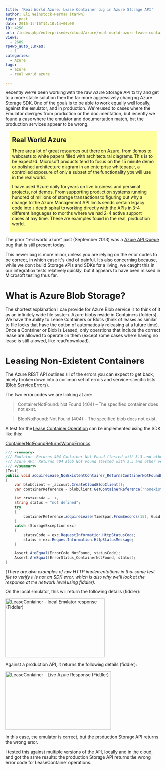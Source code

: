 ```yaml
---
title: 'Real World Azure: Lease Container bug in Azure Storage API'
author: Eli Weinstock-Herman (tarwn)
type: post
date: 2015-11-16T14:10:14+00:00
ID: 4250
url: /index.php/enterprisedev/cloud/azure/real-world-azure-lease-container-bug-in-azure-storage-api/
views:
  - 2689
rp4wp_auto_linked:
  - 1
categories:
  - Azure
tags:
  - azure
  - real world azure

---
```

Recently we've been working with the raw Azure Storage API to try and get to a more stable solution then the far more aggressively changing Azure Storage SDK. One of the goals is to be able to work equally well locally, against the emulator, and in production. We're used to cases where the Emulator diverges from production or the documentation, but recently we found a case where the emulator and documentation match, but the production services appear to be wrong.

<div style="background-color: #ffff99; padding: .5em; margin: 1em;">
  <h2 style="margin: .5em 0px;">
    Real World Azure
  </h2>
  
  <p>
    There are a lot of great resources out there on Azure, from demos to webcasts to white papers filled with architectural diagrams. This is to be expected. Microsoft products tend to focus on the 15 minute demo or polished architecture diagram in an enterprise whitepaper, a controlled exposure of only a subset of the functionality you will use in the real world.
  </p>
  
  <p>
    I have used Azure daily for years on live business and personal projects, not demos. From supporting production systems running hundred of millions of storage transactions to figuring out why a change to the Azure Management API limits sends certain legacy code into a death spiral to working directly with the APIs in 3-4 different languages to months where we had 2-4 active support cases at any time. These are examples found in the real, production world.
  </p>
</div>

The prior “real world azure” post (September 2013) was a [Azure API Queue bug][1] that is still present today. 

This newer bug is more minor, unless you are relying on the error codes to be correct, in which case it's kind of painful. It's also concerning because, while we don't build Storage APIs and SDKs for a living, we caught this in our integration tests relatively quickly, but it appears to have been missed in Microsoft testing thus far.

# What is Azure Blob Storage?

The shortest explanation I can provide for Azure Blob service is to think of it as an infinitely wide file system. Azure blobs reside in Containers (folders). We have the ability to Lease Containers or Blobs (think of leases as similar to file locks that have the option of automatically releasing at a future time). Once a Container or Blob is Leased, only operations that include the correct lease are allowed to operate on them (except some cases where having no lease is still allowed, like read/download).

# Leasing Non-Existent Containers</h2> 

The Azure REST API outlines all of the errors you can expect to get back, nicely broken down into a common set of errors and service-specific lists ([Blob Service Errors][2]).

The two error codes we are looking at are:

> ContainerNotFound: Not Found (404) &#8211; The specified container does not exist.
  
> BlobNotFound: Not Found (404) &#8211; The specified blob does not exist. 

A test for the [Lease Container Operation][3] can be implemented using the SDK like this:

[ContainerNotFoundReturnsWrongError.cs][4]

```csharp
/// <summary>
/// Emulator: Returns 404 Container Not Found (tested with 3.3 and other versions)
/// Azure API: Returns 404 Blob Not Found (tested with 3.3 and other versions)
/// </summary>
[Test]
public void AcquireLease_NonExistentContainer_ReturnsContainerNotFoundError()
{
    var blobClient = _account.CreateCloudBlobClient();
    var containerReference = blobClient.GetContainerReference("nonexistent-container");

    int statusCode = -1;
    string status = "not defined";
    try
    {
        containerReference.AcquireLease(TimeSpan.FromSeconds(15), Guid.NewGuid().ToString());
    }
    catch (StorageException exc)
    {
        statusCode = exc.RequestInformation.HttpStatusCode;
        status = exc.RequestInformation.HttpStatusMessage;
    }

    Assert.AreEqual(ErrorCode_NotFound, statusCode);
    Assert.AreEqual(ErrorStatus_ContainerNotFound, status);
}
```
_(There are also examples of raw HTTP implementations in that same test file to verify it is not an SDK error, which is also why we'll look at the response at the network level using fiddler)._

On the local emulator, this will return the following details (fiddler):

[<img src="/wp-content/uploads/2015/11/EmulatorFiddler.png" alt="LeaseContainer - local Emulator response (Fiddler)" width="322" height="190" class="aligncenter size-full wp-image-4253" srcset="/wp-content/uploads/2015/11/EmulatorFiddler.png 322w, /wp-content/uploads/2015/11/EmulatorFiddler-300x177.png 300w" sizes="(max-width: 322px) 100vw, 322px" />][5]

Against a production API, it returns the following details (fiddler):

[<img src="/wp-content/uploads/2015/11/LiveAzureFiddler.png" alt="LeaseContainer - Live Azure Response (Fiddler)" width="342" height="190" class="aligncenter size-full wp-image-4254" srcset="/wp-content/uploads/2015/11/LiveAzureFiddler.png 342w, /wp-content/uploads/2015/11/LiveAzureFiddler-300x166.png 300w" sizes="(max-width: 342px) 100vw, 342px" />][6]

In this case, the emulator is correct, but the production Storage API returns the wrong error.

I tested this against multiple versions of the API, locally and in the cloud, and got the same results: the production Storage API returns the wrong error code for LeaseContainer operations.

 [1]: /index.php/desktopdev/mstech/real-world-azure-queue-popreceiptmismatch/
 [2]: https://msdn.microsoft.com/en-us/library/azure/dd179439.aspx "MSDN: Blob Service Errors"
 [3]: https://msdn.microsoft.com/en-us/library/azure/jj159103.aspx "MSDN: LeaseContainer Operation"
 [4]: https://github.com/tarwn/AzureQueueIssues/blob/master/ContainerNotFoundReturnsWrongError.cs "ContainerNotFoundReturnsWrongError from tarwn/AzureQueueIssues on github"
 [5]: /wp-content/uploads/2015/11/EmulatorFiddler.png
 [6]: /wp-content/uploads/2015/11/LiveAzureFiddler.png